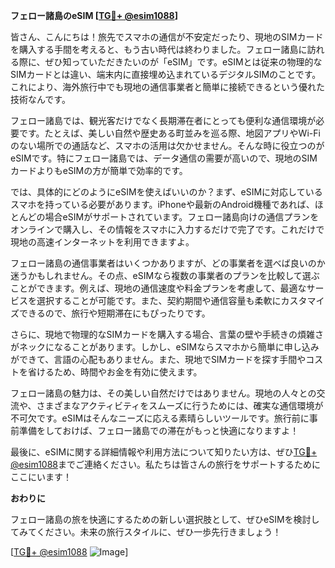 **フェロー諸島のeSIM [[TG💪+ @esim1088](https://t.me/s/esim1088)]**

皆さん、こんにちは！旅先でスマホの通信が不安定だったり、現地のSIMカードを購入する手間を考えると、もう古い時代は終わりました。フェロー諸島に訪れる際に、ぜひ知っていただきたいのが「eSIM」です。eSIMとは従来の物理的なSIMカードとは違い、端末内に直接埋め込まれているデジタルSIMのことです。これにより、海外旅行中でも現地の通信事業者と簡単に接続できるという優れた技術なんです。

フェロー諸島では、観光客だけでなく長期滞在者にとっても便利な通信環境が必要です。たとえば、美しい自然や歴史ある町並みを巡る際、地図アプリやWi-Fiのない場所での通話など、スマホの活用は欠かせません。そんな時に役立つのがeSIMです。特にフェロー諸島では、データ通信の需要が高いので、現地のSIMカードよりもeSIMの方が簡単で効率的です。

では、具体的にどのようにeSIMを使えばいいのか？まず、eSIMに対応しているスマホを持っている必要があります。iPhoneや最新のAndroid機種であれば、ほとんどの場合eSIMがサポートされています。フェロー諸島向けの通信プランをオンラインで購入し、その情報をスマホに入力するだけで完了です。これだけで現地の高速インターネットを利用できますよ。

フェロー諸島の通信事業者はいくつかありますが、どの事業者を選べば良いのか迷うかもしれません。その点、eSIMなら複数の事業者のプランを比較して選ぶことができます。例えば、現地の通信速度や料金プランを考慮して、最適なサービスを選択することが可能です。また、契約期間や通信容量も柔軟にカスタマイズできるので、旅行や短期滞在にもぴったりです。

さらに、現地で物理的なSIMカードを購入する場合、言葉の壁や手続きの煩雑さがネックになることがあります。しかし、eSIMならスマホから簡単に申し込みができて、言語の心配もありません。また、現地でSIMカードを探す手間やコストを省けるため、時間やお金を有効に使えます。

フェロー諸島の魅力は、その美しい自然だけではありません。現地の人々との交流や、さまざまなアクティビティをスムーズに行うためには、確実な通信環境が不可欠です。eSIMはそんなニーズに応える素晴らしいツールです。旅行前に事前準備をしておけば、フェロー諸島での滞在がもっと快適になりますよ！

最後に、eSIMに関する詳細情報や利用方法について知りたい方は、ぜひ[TG💪+ @esim1088](https://t.me/s/esim1088)までご連絡ください。私たちは皆さんの旅行をサポートするためにここにいます！

**おわりに**

フェロー諸島の旅を快適にするための新しい選択肢として、ぜひeSIMを検討してみてください。未来の旅行スタイルに、ぜひ一歩先行きましょう！

[[TG💪+ @esim1088](https://t.me/s/esim1088) ![Image](https://i.postimg.cc/Y0z9fWf4/image.png)]